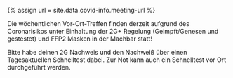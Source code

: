 {% assign url = site.data.covid-info.meeting-url %}

Die wöchentlichen Vor-Ort-Treffen finden derzeit aufgrund des Coronarisikos unter Einhaltung der 2G+ Regelung (Geimpft/Genesen und gestestet) und FFP2 Masken in der Machbar statt!

Bitte habe deinen 2G Nachweis und den Nachweiß über einen Tagesaktuellen Schnelltest dabei.
Zur Not kann auch ein Schnelltest vor Ort durchgeführt werden.